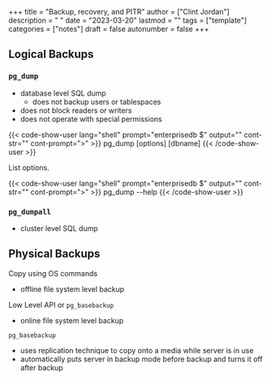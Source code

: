 +++
title = "Backup, recovery, and PITR"
author = ["Clint Jordan"]
description = " "
date = "2023-03-20"
lastmod = ""
tags = ["template"]
categories = ["notes"]
draft = false
autonumber = false
+++

## Logical Backups
### `pg_dump`
* database level SQL dump
    - does not backup users or tablespaces
* does not block readers or writers
* does not operate with special permissions

{{< code-show-user lang="shell" prompt="enterprisedb $" output="" cont-str="" cont-prompt=">" >}}
pg_dump [options] [dbname]
{{< /code-show-user >}}

List options.

{{< code-show-user lang="shell" prompt="enterprisedb $" output="" cont-str="" cont-prompt=">" >}}
pg_dump --help
{{< /code-show-user >}}

### `pg_dumpall`
* cluster level SQL dump

## Physical Backups
Copy using OS commands
* offline file system level backup

Low Level API or `pg_basebackup`
* online file system level backup

`pg_basebackup`
* uses replication technique to copy onto a media while server is in use
* automatically puts server in backup mode before backup and turns it off
    after backup

